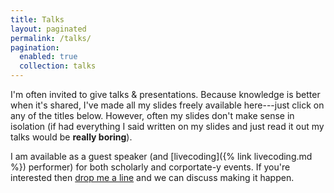 ```yaml
---
title: Talks
layout: paginated
permalink: /talks/
pagination:
  enabled: true
  collection: talks
---
```


I'm often invited to give talks & presentations. Because knowledge is better
when it's shared, I've made all my slides freely available here---just click on
any of the titles below. However, often my slides don't make sense in isolation
(if had everything I said written on my slides and just read it out my talks
would be **really boring**).

I am available as a guest speaker (and [livecoding]({% link
livecoding.md %}) performer) for both scholarly and corportate-y events. If you're
interested then [drop me a line](mailto:ben.swift@anu.edu.au) and we can discuss
making it happen.
